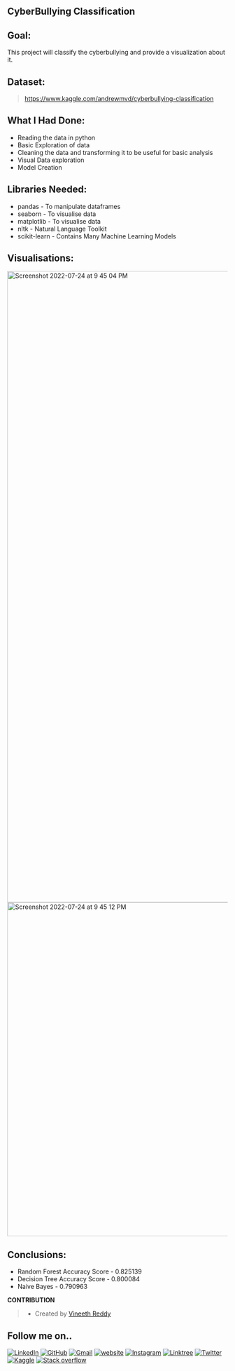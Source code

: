 ## **CyberBullying Classification** ##

## **Goal:** ##

This project will classify the cyberbullying and provide a visualization about it.

## **Dataset:** ##

>https://www.kaggle.com/andrewmvd/cyberbullying-classification


## **What I Had Done:** ##
* Reading the data in python
* Basic Exploration of data
* Cleaning the data and transforming it to be useful for basic analysis 
* Visual Data exploration
* Model Creation

## **Libraries Needed:** ##
* pandas - To manipulate dataframes
* seaborn - To visualise data
* matplotlib - To visualise data
* nltk - Natural Language Toolkit
* scikit-learn - Contains Many Machine Learning Models

## **Visualisations:** ##

<img width="1440" alt="Screenshot 2022-07-24 at 9 45 04 PM" src="https://user-images.githubusercontent.com/77090462/180656626-c3531284-4632-4425-8382-5ce3d30acf97.png">


<img width="762" alt="Screenshot 2022-07-24 at 9 45 12 PM" src="https://user-images.githubusercontent.com/77090462/180656627-61637c7e-6f21-47ca-b83f-6b8308b40b08.png">

## **Conclusions:** ##
*	Random Forest Accuracy Score - 0.825139
*	Decision Tree Accuracy Score - 0.800084
*	Naive Bayes - 0.790963

**CONTRIBUTION**

>- Created by [Vineeth Reddy](https://linktr.ee/vineethreddy1997)

## Follow me on..
[![LinkedIn](https://img.shields.io/badge/linkedin-%230077B5.svg?style=for-the-badge&logo=linkedin&logoColor=white)](https://www.linkedin.com/in/vineethreddy1997/)
[![GitHub](https://img.shields.io/badge/github-%23121011.svg?style=for-the-badge&logo=github&logoColor=white)](https://github.com/VineethReddy1997)
[![Gmail](https://img.shields.io/badge/Gmail-D14836?style=for-the-badge&logo=gmail&logoColor=white)](mailto:vineethreddywithds@gmail.com)
[![website](https://img.shields.io/badge/website-000000?style=for-the-badge&logo=About.me&logoColor=white)](https://vineethdata.github.io/)
[![Instagram](https://img.shields.io/badge/Instagram-E4405F?style=for-the-badge&logo=instagram&logoColor=white)](https://www.instagram.com/vineeth_reddy_2426/)
[![Linktree](https://img.shields.io/badge/linktree-39E09B?style=for-the-badge&logo=linktree&logoColor=white)](https://linktr.ee/vineethreddy1997)
[![Twitter](https://img.shields.io/badge/Twitter-1DA1F2?style=for-the-badge&logo=twitter&logoColor=white)](https://twitter.com/gangulavineeth1)
[![Kaggle](https://img.shields.io/badge/Kaggle-20BEFF?style=for-the-badge&logo=Kaggle&logoColor=white)](https://www.kaggle.com/vineethreddygangula)
[![Stack overflow](https://img.shields.io/badge/Stack_Overflow-FE7A16?style=for-the-badge&logo=stack-overflow&logoColor=white)](https://stackoverflow.com/users/18168904/vineeth-reddy-gangula)


